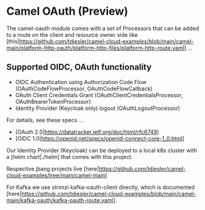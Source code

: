 
# Camel OAuth (Preview)

The camel-oauth module comes with a set of Processors that can be added to a route on the client and resource owner side
like [this|https://github.com/tdiesler/camel-cloud-examples/blob/main/camel-main/platform-http-oauth/platform-http-files/platform-http-route.yaml] ...

## Supported OIDC, OAuth functionality

* OIDC Authentication using Authorization Code Flow (OAuthCodeFlowProcessor, OAuthCodeFlowCallback)
* OAuth Client Credentials Grant (OAuthClientCredentialsProcessor, OAuthBearerTokenProcessor)
* Identity Provider (Keycloak only) logout (OAuthLogoutProcessor)

For details, see these specs ...

* [OAuth 2.0|https://datatracker.ietf.org/doc/html/rfc6749]
* [OIDC 1.0|https://openid.net/specs/openid-connect-core-1_0.html]

Our Identity Provider (Keycloak) can be deployed to a local k8s cluster with a [helm chart|./helm] that comes with this project.

Respective jbang projects live [here|https://github.com/tdiesler/camel-cloud-examples/tree/main/camel-main]

For Kafka we use strimzi kafka-oauth-client directly, which is documented [here|https://github.com/tdiesler/camel-cloud-examples/blob/main/camel-main/kafka-oauth/kafka-oauth-route.yaml].

